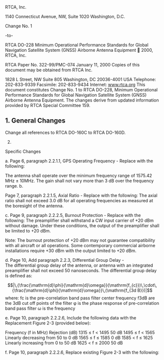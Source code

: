  
RTCA, Inc. 

1140 Connecticut Avenue, NW, Suite 1020 
Washington, D.C. 

Change No. 1 
 
-to- 
 
RTCA DO-228 
Minimum Operational Performance Standards for Global Navigation Satellite System (GNSS) Airborne Antenna Equipment 
 2000, RTCA, Inc. 

RTCA Paper No. 322-99/PMC-074 January 11, 2000 
Copies of this document may be obtained from RTCA Inc.

1828 L Street, NW
Suite 805
Washington, DC 20036-4001 USA
Telephone: 202-833-9339
Facsimile: 202-833-9434
Internet: www.rtca.org This document constitutes Change No. 1 to RTCA DO-228, Minimum Operational Performance Standards for Global Navigation Satellite System (GNSS) Airborne Antenna Equipment.  The changes derive from updated information provided by RTCA Special Committee 159. 

 

## 1. General Changes

 Change all references to RTCA DO-160C to RTCA DO-160D. 

2. 

Specific Changes 

 
a. 
Page 6, paragraph 2.2.1.1, GPS Operating Frequency - Replace with the following: 
 
The antenna shall operate over the minimum frequency range of 1575.42 MHz ± 
10MHz. The gain shall not vary more than 3 dB over the frequency range. b. 

Page 7, paragraph 2.2.1.5, Axial Ratio - Replace with the following: 
The axial ratio shall not exceed 3.0 dB for all operating frequencies as measured at the boresight of the antenna. 

 
c. 
Page 9, paragraph 2.2.2.5, Burnout Protection - Replace with the following: 
The preamplifier shall withstand a CW input carrier of +20 dBm without damage. Under these conditions, the output of the preamplifier shall be limited to +20 dBm. 

Note: The burnout protection of +20 dBm may not guarantee compatibility with all aircraft or all operations. Some contemporary commercial airborne installations require +30 dBm with the output limited to +20 dBm. 

 

d. 
Page 10, Add paragraph 2.2.3, Differential Group Delay -  
The differential group delay of the antenna, or antenna with an integrated preamplifier shall not exceed 50 nanoseconds. The differential group delay is defined as: 

$$|\,{\frac{\mathrm{d}\phi}{\mathrm{d}\omega}}(\mathrm{f_{c}})\,\cdot\,{\frac{\mathrm{d}\phi}{\mathrm{d}\omega}}\,(\mathrm{f_{3d B}})|$$
where: 
fc is the pre-correlation band pass filter center frequency f3dB are the 3dB cut off points of the filter 
φ is the phase response of pre-correlation band pass filter ω is the frequency 

e. 
Page 10, paragraph 2.2.2.6, Include the following data with the Replacement Figure 2-3 (provided below): 

Frequency (f in 
MHz) 
Rejection 
(dB) 
1315 ≤ f < 1495 
50 dB 
1495 ≤ f < 1565 
Linearly 
decreasing 
from 50 to 0 
dB 
1565 ≤ f ≤ 1585 
0 dB 
1585 < f ≤ 1625 
Linearly 
increasing 
from 0 to 50 
dB 
1625 < f ≤ 2000 
50 dB 

f. 
Page 10, paragraph 2.2.2.6, Replace existing Figure 2-3 with the following: 
 